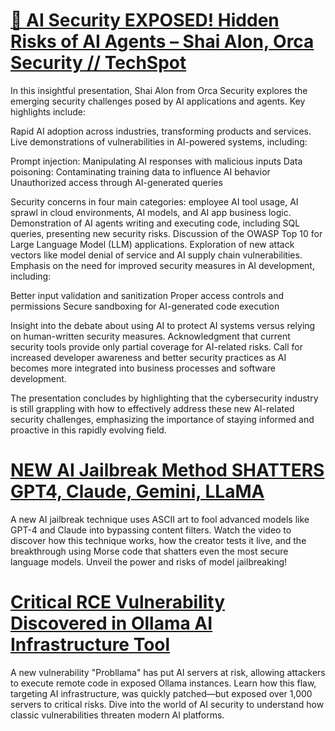# [🤯 AI Security EXPOSED! Hidden Risks of AI Agents – Shai Alon, Orca Security // TechSpot](https://www.youtube.com/watch?v=jT6sTw8Cr7U&list=PLO30wIj8QSRDxDvYzKYeBttEwIs2jI56W&index=105&ab_channel=OnTheSpotDevelopment)

In this insightful presentation, Shai Alon from Orca Security explores the emerging security challenges posed by AI applications and agents. Key highlights include:

Rapid AI adoption across industries, transforming products and services.
Live demonstrations of vulnerabilities in AI-powered systems, including:

Prompt injection: Manipulating AI responses with malicious inputs
Data poisoning: Contaminating training data to influence AI behavior
Unauthorized access through AI-generated queries


Security concerns in four main categories: employee AI tool usage, AI sprawl in cloud environments, AI models, and AI app business logic.
Demonstration of AI agents writing and executing code, including SQL queries, presenting new security risks.
Discussion of the OWASP Top 10 for Large Language Model (LLM) applications.
Exploration of new attack vectors like model denial of service and AI supply chain vulnerabilities.
Emphasis on the need for improved security measures in AI development, including:

Better input validation and sanitization
Proper access controls and permissions
Secure sandboxing for AI-generated code execution


Insight into the debate about using AI to protect AI systems versus relying on human-written security measures.
Acknowledgment that current security tools provide only partial coverage for AI-related risks.
Call for increased developer awareness and better security practices as AI becomes more integrated into business processes and software development.

The presentation concludes by highlighting that the cybersecurity industry is still grappling with how to effectively address these new AI-related security challenges, emphasizing the importance of staying informed and proactive in this rapidly evolving field.

# [NEW AI Jailbreak Method SHATTERS GPT4, Claude, Gemini, LLaMA](https://www.youtube.com/watch?v=5cEvNO9rZgI&list=PLO30wIj8QSRDxDvYzKYeBttEwIs2jI56W&index=14&ab_channel=MatthewBerman)

A new AI jailbreak technique uses ASCII art to fool advanced models like GPT-4 and Claude into bypassing content filters. Watch the video to discover how this technique works, how the creator tests it live, and the breakthrough using Morse code that shatters even the most secure language models. Unveil the power and risks of model jailbreaking!

# [Critical RCE Vulnerability Discovered in Ollama AI Infrastructure Tool](https://thehackernews.com/2024/06/critical-rce-vulnerability-discovered.html)

A new vulnerability "Probllama" has put AI servers at risk, allowing attackers to execute remote code in exposed Ollama instances. Learn how this flaw, targeting AI infrastructure, was quickly patched—but exposed over 1,000 servers to critical risks. Dive into the world of AI security to understand how classic vulnerabilities threaten modern AI platforms.
